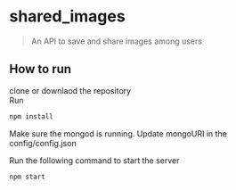 # shared_images
> An API to save and share images among users

## How to run
clone or downlaod the repository  
Run
```bash
npm install 
```  
Make sure the mongod is running. Update mongoURI in the config/config.json  

Run the following command to start the server
```bash
npm start 
```  
